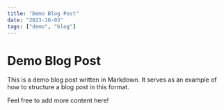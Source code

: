```yaml
---
title: "Demo Blog Post"
date: "2023-10-03"
tags: ["demo", "blog"]
---
```


# Demo Blog Post

This is a demo blog post written in Markdown. It serves as an example of how to structure a blog post in this format.

Feel free to add more content here!